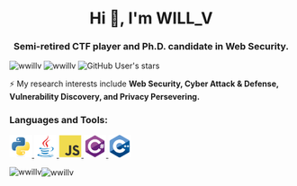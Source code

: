 <h1 align="center">Hi 👋, I'm WILL_V</h1>
<h3 align="center">Semi-retired CTF player and Ph.D. candidate in Web Security.</h3>

<p align="left"> <img src="https://komarev.com/ghpvc/?username=wwillv&label=Profile%20views&color=0e75b6&style=flat" alt="wwillv" /> <img src="https://img.shields.io/github/followers/wwillv" alt="wwillv" /> 
<img alt="GitHub User's stars" src="https://img.shields.io/github/stars/wwillv"></p>

⚡ My research interests include **Web Security, Cyber Attack & Defense, Vulnerability Discovery, and Privacy Persevering.**

<h3 align="left">Languages and Tools:</h3>
<p align="left"> <a href="https://www.python.org" target="_blank" rel="noreferrer"> <img src="https://raw.githubusercontent.com/devicons/devicon/master/icons/python/python-original.svg" alt="python" width="40" height="40"/> </a> <a href="https://www.java.com" target="_blank" rel="noreferrer"> <img src="https://raw.githubusercontent.com/devicons/devicon/master/icons/java/java-original.svg" alt="java" width="40" height="40"/> </a> <a href="https://developer.mozilla.org/en-US/docs/Web/JavaScript" target="_blank" rel="noreferrer"> <img src="https://raw.githubusercontent.com/devicons/devicon/master/icons/javascript/javascript-original.svg" alt="javascript" width="40" height="40"/> </a> <a href="https://www.w3schools.com/cs/" target="_blank" rel="noreferrer"> <img src="https://raw.githubusercontent.com/devicons/devicon/master/icons/csharp/csharp-original.svg" alt="csharp" width="40" height="40"/> </a> <a href="https://www.w3schools.com/cpp/" target="_blank" rel="noreferrer"> <img src="https://raw.githubusercontent.com/devicons/devicon/master/icons/cplusplus/cplusplus-original.svg" alt="cplusplus" width="40" height="40"/> </a> </p>

<!--
<h3 align="left">Support:</h3>
<p><a href="https://www.buymeacoffee.com/wwillv"> <img align="left" src="https://cdn.buymeacoffee.com/buttons/v2/default-yellow.png" height="50" width="210" alt="wwillv" /></a></p><br><br><br>
-->

<p><img align="left" src="https://github-readme-stats.vercel.app/api/top-langs?username=wwillv&show_icons=true&locale=en&layout=compact&hide=html,css" alt="wwillv" /><img align="center" src="https://github-readme-stats.vercel.app/api?username=WWILLV&hide=contribs,prs,issues&show_icons=true" alt="wwillv" /></p>

<!-- Based on https://rahuldkjain.github.io/gh-profile-readme-generator/ and  shields.io-->
